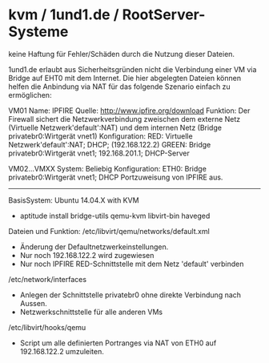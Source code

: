 # kvm / 1und1.de / RootServer-Systeme
keine Haftung für Fehler/Schäden durch die Nutzung dieser Dateien.

1und1.de erlaubt aus Sicherheitsgründen nicht die Verbindung einer VM via Bridge auf EHT0 mit dem Internet.
Die hier abgelegten Dateien können helfen die Anbindung via NAT für das 
folgende Szenario einfach zu ermöglichen:

VM01 
Name: IPFIRE 
Quelle: http://www.ipfire.org/download
Funktion: Der Firewall sichert die Netzwerkverbindung zweischen dem externe Netz (Virtuelle Netzwerk'default':NAT) und dem internen Netz (Bridge privatebr0:Wirtgerät vnet1)
Konfiguration:
RED: Virtuelle Netzwerk'default':NAT; DHCP; (192.168.122.2)
GREEN: Bridge privatebr0:Wirtgerät vnet1; 192.168.201.1; DHCP-Server

VM02...VMXX
System: Beliebig
Konfiguration:
ETH0: Bridge privatebr0:Wirtgerät vnet1; DHCP
Portzuweisung von IPFIRE aus.

------------------------------------------------------------
BasisSystem: Ubuntu 14.04.X with KVM
- aptitude install bridge-utils qemu-kvm libvirt-bin haveged

Dateien und Funktion: 
/etc/libvirt/qemu/networks/default.xml
- Änderung der Defaultnetzwerkeinstellungen.
- Nur noch 192.168.122.2 wird zugewiesen
- Nur noch IPFIRE RED-Schnittstelle mit dem Netz 'default' verbinden

/etc/network/interfaces
- Anlegen der Schnittstelle privatebr0 ohne direkte Verbindung nach Aussen.
- Netzwerkschnittstelle für alle anderen VMs

/etc/libvirt/hooks/qemu
- Script um alle definierten Portranges via NAT von ETH0 auf 192.168.122.2 umzuleiten.
